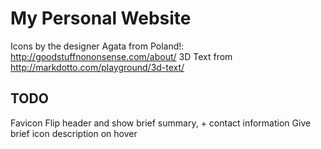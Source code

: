 My Personal Website
===================

Icons by the designer Agata from Poland!: http://goodstuffnononsense.com/about/
3D Text from http://markdotto.com/playground/3d-text/

TODO
----

Favicon
Flip header and show brief summary, + contact information
Give brief icon description on hover
